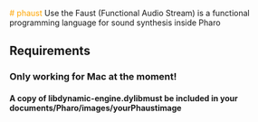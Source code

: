 <span style="color: orange;"> # phaust</span>
Use the Faust (Functional Audio Stream) is a functional programming language for sound synthesis inside Pharo

## Requirements
### Only working for Mac at the moment!
#### A copy of libdynamic-engine.dylibmust be included in your documents/Pharo/images/yourPhaustimage
 
